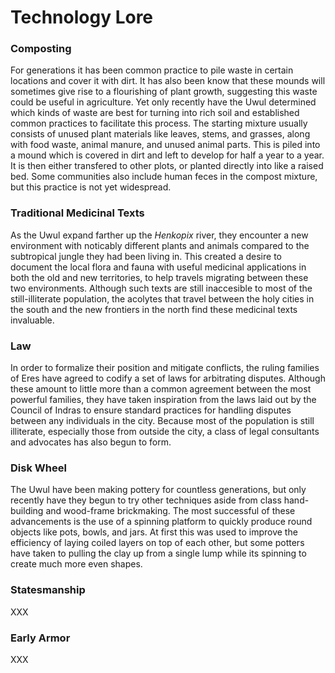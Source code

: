 # Technology Lore

### Composting

For generations it has been common practice to pile waste in certain locations and cover it with dirt.  It has also been know that these mounds will sometimes give rise to a flourishing of plant growth, suggesting this waste could be useful in agriculture.  Yet only recently have the Uwul determined which kinds of waste are best for turning into rich soil and established common practices to facilitate this process.  The starting mixture usually consists of unused plant materials like leaves, stems, and grasses, along with food waste, animal manure, and unused animal parts.  This is piled into a mound which is covered in dirt and left to develop for half a year to a year.  It is then either transfered to other plots, or planted directly into like a raised bed.  Some communities also include human feces in the compost mixture, but this practice is not yet widespread.

### Traditional Medicinal Texts

As the Uwul expand farther up the *Henkopix* river, they encounter a new environment with noticably different plants and animals compared to the subtropical jungle they had been living in.  This created a desire to document the local flora and fauna with useful medicinal applications in both the old and new territories, to help travels migrating between these two environments.  Although such texts are still inaccesible to most of the still-illiterate population, the acolytes that travel between the holy cities in the south and the new frontiers in the north find these medicinal texts invaluable.

### Law

In order to formalize their position and mitigate conflicts, the ruling families of Eres have agreed to codify a set of laws for arbitrating disputes.  Although these amount to little more than a common agreement between the most powerful families, they have taken inspiration from the laws laid out by the Council of Indras to ensure standard practices for handling disputes between any individuals in the city.  Because most of the population is still illiterate, especially those from outside the city, a class of legal consultants and advocates has also begun to form.

### Disk Wheel

The Uwul have been making pottery for countless generations, but only recently have they begun to try other techniques aside from class hand-building and wood-frame brickmaking.  The most successful of these advancements is the use of a spinning platform to quickly produce round objects like pots, bowls, and jars.  At first this was used to improve the efficiency of laying coiled layers on top of each other, but some potters have taken to pulling the clay up from a single lump while its spinning to create much more even shapes.

### Statesmanship

XXX

### Early Armor

XXX


